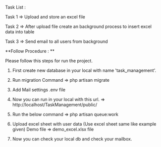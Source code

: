 Task List :

Task 1  => Upload and store an excel file

Task 2 => After upload file create an background process to insert excel data into table

Task 3 => Send email to all users from  background


**Follow Procedure : **


Please follow this steps for run the project.

1.  First create new database in your local with name 'task_management'.

2.  Run migration Command => php artisan migrate

3.  Add Mail settings .env file
    
4.  Now you can run in your local with this url. => http://localhost/TaskManagement/public/

5.  Run the below command => php artisan queue:work

6.  Upload excel sheet with user data (Use excel sheet same like example given) Demo file => demo_excel.xlsx file

7.  Now you can check your local db and check your mailbox.

    
